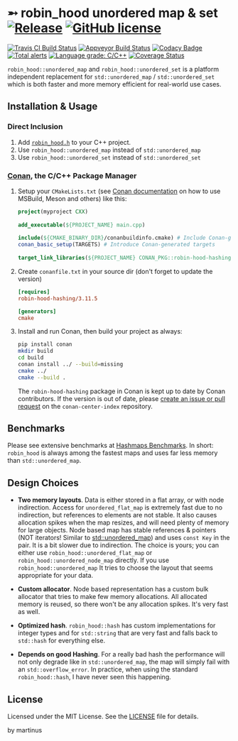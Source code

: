 ➵ robin_hood unordered map & set  [![Release](https://img.shields.io/github/release/martinus/robin-hood-hashing.svg)](https://github.com/martinus/robin-hood-hashing/releases) [![GitHub license](https://img.shields.io/github/license/martinus/robin-hood-hashing.svg)](https://raw.githubusercontent.com/martinus/robin-hood-hashing/master/LICENSE)
============


[![Travis CI Build Status](https://travis-ci.com/martinus/robin-hood-hashing.svg?branch=master)](https://travis-ci.com/martinus/robin-hood-hashing)
[![Appveyor Build Status](https://ci.appveyor.com/api/projects/status/github/martinus/robin-hood-hashing?branch=master&svg=true)](https://ci.appveyor.com/project/martinus/robin-hood-hashing)
[![Codacy Badge](https://api.codacy.com/project/badge/Grade/9308495247b542c9802016caa6fd3461)](https://www.codacy.com/app/martinus/robin-hood-hashing?utm_source=github.com&amp;utm_medium=referral&amp;utm_content=martinus/robin-hood-hashing&amp;utm_campaign=Badge_Grade)
[![Total alerts](https://img.shields.io/lgtm/alerts/g/martinus/robin-hood-hashing.svg?logo=lgtm&logoWidth=18)](https://lgtm.com/projects/g/martinus/robin-hood-hashing/alerts/)
[![Language grade: C/C++](https://img.shields.io/lgtm/grade/cpp/g/martinus/robin-hood-hashing.svg?logo=lgtm&logoWidth=18)](https://lgtm.com/projects/g/martinus/robin-hood-hashing/context:cpp)
[![Coverage Status](https://coveralls.io/repos/github/martinus/robin-hood-hashing/badge.svg)](https://coveralls.io/github/martinus/robin-hood-hashing)

`robin_hood::unordered_map` and `robin_hood::unordered_set` is a platform independent replacement for `std::unordered_map` / `std::unordered_set` which is both faster and more memory efficient for real-world use cases.

## Installation & Usage

### Direct Inclusion

1. Add [`robin_hood.h`](https://github.com/martinus/robin-hood-hashing/releases) to your C++ project.
1. Use `robin_hood::unordered_map` instead of `std::unordered_map`
1. Use `robin_hood::unordered_set` instead of `std::unordered_set`

### [Conan](https://conan.io/), the C/C++ Package Manager

1. Setup your `CMakeLists.txt` (see [Conan documentation](https://docs.conan.io/en/latest/integrations/build_system.html) on how to use MSBuild, Meson and others) like this:
   ```CMake
   project(myproject CXX)
  
   add_executable(${PROJECT_NAME} main.cpp)
  
   include(${CMAKE_BINARY_DIR}/conanbuildinfo.cmake) # Include Conan-generated file
   conan_basic_setup(TARGETS) # Introduce Conan-generated targets
  
   target_link_libraries(${PROJECT_NAME} CONAN_PKG::robin-hood-hashing)
   ```
1. Create `conanfile.txt` in your source dir (don't forget to update the version)
   ```ini
   [requires]
   robin-hood-hashing/3.11.5

   [generators]
   cmake
   ```
1. Install and run Conan, then build your project as always:
   ```Bash
   pip install conan
   mkdir build
   cd build
   conan install ../ --build=missing
   cmake ../
   cmake --build .
   ```
   The `robin-hood-hashing` package in Conan is kept up to date by Conan contributors. If the version is out of date, please [create an issue or pull request](https://github.com/conan-io/conan-center-index) on the `conan-center-index` repository.

## Benchmarks

Please see extensive benchmarks at [Hashmaps Benchmarks](https://martin.ankerl.com/2019/04/01/hashmap-benchmarks-01-overview/). In short: `robin_hood` is always among the fastest maps and uses far less memory than `std::unordered_map`.

## Design Choices

- **Two memory layouts**. Data is either stored in a flat array, or with node indirection. Access for `unordered_flat_map` is extremely fast due to no indirection, but references to elements are not stable. It also causes allocation spikes when the map resizes, and will need plenty of memory for large objects. Node based map has stable references & pointers (NOT iterators! Similar to [std::unordered_map](https://en.cppreference.com/w/cpp/container/unordered_map)) and uses `const Key` in the pair. It is a bit slower due to indirection. The choice is yours; you can either use `robin_hood::unordered_flat_map` or `robin_hood::unordered_node_map` directly. If you use `robin_hood::unordered_map` It tries to choose the layout that seems appropriate for your data.

- **Custom allocator**. Node based representation has a custom bulk allocator that tries to make few memory allocations. All allocated memory is reused, so there won't be any allocation spikes. It's very fast as well.

- **Optimized hash**. `robin_hood::hash` has custom implementations for integer types and for `std::string` that are very fast and falls back to `std::hash` for everything else.

- **Depends on good Hashing**. For a really bad hash the performance will not only degrade like in `std::unordered_map`, the map will simply fail with an `std::overflow_error`. In practice, when using the standard `robin_hood::hash`, I have never seen this happening.

## License

Licensed under the MIT License. See the [LICENSE](https://github.com/martinus/robin-hood-hashing/blob/master/LICENSE) file for details.

by martinus

